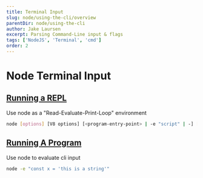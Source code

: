 ```yaml
---
title: Terminal Input
slug: node/using-the-cli/overview
parentDir: node/using-the-cli
author: Jake Laursen
excerpt: Parsing Command-Line input & flags
tags: ['NodeJS', 'Terminal', 'cmd']
order: 2
---
```


# Node Terminal Input

## [Running a REPL](/node/using-the-cli/repl)

Use node as a "Read-Evaluate-Print-Loop" environment

```bash
node [options] [V8 options] [<program-entry-point> | -e "script" | -] [--] [arguments]
```

## [Running A Program](/node/using-the-cli/cmd-entrypoint)

Use node to evaluate cli input

```bash
node -e "const x = 'this is a string'"
```

